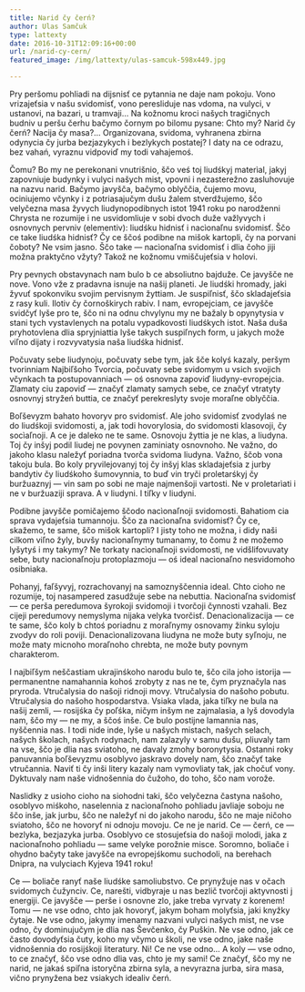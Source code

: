 ```yaml
---
title: Narid čy čerń?
author: Ulas Samčuk
type: lattexty
date: 2016-10-31T12:09:16+00:00
url: /narid-cy-cern/
featured_image: /img/lattexty/ulas-samcuk-598x449.jpg

---
```

Pry peršomu pohliadi na dijsnisť ce pytannia ne daje nam pokoju. Vono vrizajeťsia v našu svidomisť, vono peresliduje nas vdoma, na vulyci, v ustanovi, na bazari, u tramvaji&#8230; Na kožnomu kroci našych tragičnych budniv u peršu čerhu bačymo čornym po bilomu pysane: Chto my? Narid čy čerń? Nacija čy masa?&#8230; <!--more-->
Organizovana, svidoma, vyhranena zbirna odynycia čy jurba bezjazykych i bezlykych postatej? I daty na ce odrazu, bez vahań, vyraznu vidpoviď my todi vahajemoś.

Čomu? Bo my ne perekonani vnutrišnio, ščo veś toj liudśkyj materìal, jakyj zapovniuje budynky i vulyci našych mist, vpovni i nezasterežno zasluhovuje na nazvu narid. Bačymo javyšča, bačymo oblyččia, čujemo movu, ociniujemo včynky i z potriasajučym dušu žalem stverdžujemo, ščo velyčezna masa žyvych liudynopodibnych istot 1941 roku po narodženni Chrysta ne rozumije i ne usvidomliuje v sobi dvoch duže važlyvych i osnovnych pervniv (elementiv): liudśku hidnisť i nacìonaľnu svidomisť. Ščo ce take liudśka hidnisť? Čy ce ščoś podibne na mišok kartopli, čy na porvani čoboty? Ne vsim jasno. Ščo take — nacìonaľna svidomisť i dlia čoho jiji možna praktyčno vžyty? Takož ne kožnomu vmiščujeťsia v holovi.

Pry pevnych obstavynach nam bulo b ce absoliutno bajduže. Ce javyšče ne nove. Vono vže z pradavna isnuje na našij planeti. Je liudśki hromady, jaki žyvuť spokonviku svojim pervisnym žyttiam. Je suspiľnisť, ščo skladajeťsia z rasy kuli. Ilotiv čy čornoškirych rabiv. I nam, evropejciam, ce javyšče svidčyť lyše pro te, ščo ni na odnu chvylynu my ne bažaly b opynytysia v stani tych vystavlenych na potalu vypadkovosti liudśkych istot. Naša duša pryhotovlena dlia spryjniattia lyše takych suspiľnych form, u jakych može viľno dijaty i rozvyvatysia naša liudśka hidnisť.

Počuvaty sebe liudynoju, počuvaty sebe tym, jak šče kolyś kazaly, peršym tvorinniam Najbiľšoho Tvorcia, počuvaty sebe svidomym u vsich svojich včynkach ta postupovanniach — oś osnovna zapoviď liudyny-evropejcia. Zlamaty ciu zapoviď — značyť zlamaty samych sebe, ce značyť vtratyty osnovnyj stryžeń buttia, ce značyť perekreslyty svoje moraľne oblyččia.

Boľševyzm bahato hovoryv pro svidomisť. Ale joho svidomisť zvodylaś ne do liudśkoji svidomosti, a, jak todi hovorylosia, do svidomosti klasovoji, čy socìaľnoji. A ce je daleko ne te same. Osnovoju žyttia je ne klas, a liudyna. Toj čy inšyj podil liudej ne povynen zaminiaty osnovnoho. Ne važno, do jakoho klasu naležyť poriadna tvorča svidoma liudyna. Važno, ščob vona takoju bula. Bo koly pryvilejovanyj toj čy inšyj klas skladajeťsia z jurby bandytiv čy liudśkoho šumovynnia, to buď vin tryči proletarśkyj čy buržuaznyj — vin sam po sobi ne maje najmenšoji vartosti. Ne v proletarìati i ne v buržuaziji sprava. A v liudyni. I tiľky v liudyni.

Podibne javyšče pomičajemo ščodo nacìonaľnoji svidomosti. Bahatiom cia sprava vydajeťsia tumannoju. Ščo za nacìonaľna svidomisť? Čy ce, skažemo, te same, ščo mišok kartopli? I jisty toho ne možna, i didy naši cilkom viľno žyly, buvšy nacìonaľnymy tumanamy, to čomu ž ne možemo lyšytyś i my takymy? Ne torkaty nacìonaľnoji svidomosti, ne vidšlifovuvaty sebe, buty nacìonaľnoju protoplazmoju — oś ideal nacìonaľno nesvidomoho osibniaka.

Pohanyj, faľšyvyj, rozrachovanyj na samoznyščennia ideal. Chto cioho ne rozumije, toj nasampered zasudžuje sebe na nebuttia. Nacìonaľna svidomisť — ce perša peredumova šyrokoji svidomoji i tvorčoji čynnosti vzahali. Bez cijeji peredumovy nemyslyma nijaka velyka tvorčisť. Denacìonalizacija — ce te same, ščo koly b chtoś poriadnu z moraľnymy osnovamy žinku syloju zvodyv do roli poviji. Denacìonalizovana liudyna ne može buty syľnoju, ne može maty micnoho moraľnoho chrebta, ne može buty povnym charakterom.

I najbiľšym neščastiam ukrajinśkoho narodu bulo te, ščo cila joho istorija — permanentne namahannia kohoś zrobyty z nas ne te, čym pryznačyla nas pryroda. Vtručalysia do našoji ridnoji movy. Vtručalysia do našoho pobutu. Vtručalysia do našoho hospodarstva. Vsiaka vlada, jaka tiľky ne bula na našij zemli, — rosijśka čy poľśka, ničym inšym ne zajmalasia, a lyš dovodyla nam, ščo my — ne my, a ščoś inše. Ce bulo postijne lamannia nas, nyščennia nas. I todi nide inde, lyše u našych mistach, našych selach, našych školach, našych rodynach, nam zalazyly v samu dušu, pliuvaly tam na vse, ščo je dlia nas sviatoho, ne davaly zmohy boronytysia. Ostanni roky panuvannia boľševyzmu osoblyvo jaskravo dovely nam, ščo značyť take vtručannia. Naviť ti čy inši litery kazaly nam vymovliaty tak, jak chočuť vony. Dyktuvaly nam naše vidnošennia do čužoho, do toho, ščo nam vorože.

Naslidky z usioho cioho na siohodni taki, ščo velyčezna častyna našoho, osoblyvo miśkoho, naselennia z nacìonaľnoho pohliadu javliaje soboju ne ščo inše, jak jurbu, ščo ne naležyť ni do jakoho narodu, ščo ne maje ničoho sviatoho, ščo ne hovoryť ni odnoju movoju. Ce ne je narid. Ce — čerń, ce — bezlyka, bezjazyka jurba. Osoblyvo ce stosujeťsia do našoji molodi, jaka z nacìonaľnoho pohliadu — same velyke porožnie misce. Soromno, boliače i ohydno bačyty take javyšče na evropejśkomu suchodoli, na berehach Dnipra, na vulyciach Kyjeva 1941 roku!

Ce — boliače ranyť naše liudśke samoliubstvo. Ce prynyžuje nas v očach svidomych čužynciv. Ce, narešti, vidbyraje u nas bezlič tvorčoji aktyvnosti j energiji. Ce javyšče — perše i osnovne zlo, jake treba vyrvaty z korenem! Tomu — ne vse odno, chto jak hovoryť, jakym boham molyťsia, jaki knyžky čytaje. Ne vse odno, jakymy imenamy nazvani vulyci našych mist, ne vse odno, čy dominujučym je dlia nas Ševčenko, čy Puškin. Ne vse odno, jak ce často dovodyťsia čuty, koho my včymo u školi, ne vse odno, jake naše vidnošennia do rosijśkoji literatury. Ni! Ce ne vse odno&#8230; A koly — vse odno, to ce značyť, ščo vse odno dlia vas, chto je my sami! Ce značyť, ščo my ne narid, ne jakaś spiľna istoryčna zbirna syla, a nevyrazna jurba, sira masa, vično prynyžena bez vsiakych idealiv čerń.